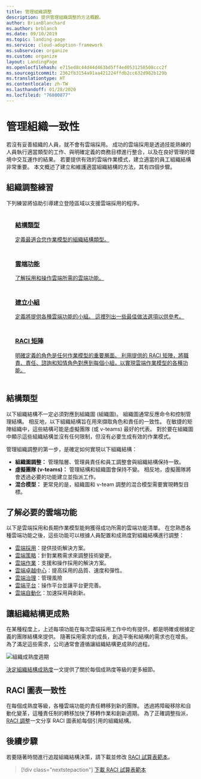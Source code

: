```yaml
---
title: 管理組織調整
description: 提供管理組織調整的方法概觀。
author: BrianBlanchard
ms.author: brblanch
ms.date: 09/10/2019
ms.topic: landing-page
ms.service: cloud-adoption-framework
ms.subservice: organize
ms.custom: organize
layout: LandingPage
ms.openlocfilehash: e715ed8c44d44d463bd5ff4ed0531258508ccc2f
ms.sourcegitcommit: 2362fb3154a91aa421224ffdb2cc632d982b129b
ms.translationtype: HT
ms.contentlocale: zh-TW
ms.lasthandoff: 01/28/2020
ms.locfileid: "76800877"
---
```

# <a name="manage-organizational-alignment"></a>管理組織一致性

若沒有妥善組織的人員，就不會有雲端採用。 成功的雲端採用是透過技能熟練的人員執行適當類型的工作、與明確定義的商務目標進行整合，以及在良好管理的環境中交互運作的結果。 若要提供有效的雲端作業模式，建立適當的員工組織結構非常重要。 本文概述了建立和維護適當組織結構的方法，其有四個步驟。

## <a name="organization-alignment-exercises"></a>組織調整練習

下列練習將協助引導建立登陸區域以支援雲端採用的程序。

<!-- markdownlint-disable MD033 -->

<ul class="panelContent cardsF">
    <li style="display: flex; flex-direction: column;">
        <a href="#structure-type">
            <div class="cardSize">
                <div class="cardPadding" style="padding-bottom:10px;">
                    <div class="card" style="padding-bottom:10px;">
                        <div class="cardImageOuter">
                            <div class="cardImage">
                                <img alt="" src="../_images/icons/1.png" data-linktype="external">
                            </div>
                        </div>
                        <div class="cardText" style="padding-left:0px;">
                            <h3>結構類型</h3>
定義最適合您作業模型的組織結構類型。
                        </div>
                    </div>
                </div>
            </div>
        </a>
    </li>
    <li style="display: flex; flex-direction: column;">
        <a href="#understand-required-cloud-capabilities">
            <div class="cardSize">
                <div class="cardPadding" style="padding-bottom:10px;">
                    <div class="card" style="padding-bottom:10px;">
                        <div class="cardImageOuter">
                            <div class="cardImage">
                                <img alt="" src="../_images/icons/2.png" data-linktype="external">
                            </div>
                        </div>
                        <div class="cardText" style="padding-left:0px;">
                            <h3>雲端功能</h3>
了解採用和操作雲端所需的雲端功能。
                        </div>
                    </div>
                </div>
            </div>
        </a>
    </li>
    <li style="display: flex; flex-direction: column;">
        <a href="./organization-structures.md">
            <div class="cardSize">
                <div class="cardPadding" style="padding-bottom:10px;">
                    <div class="card" style="padding-bottom:10px;">
                        <div class="cardImageOuter">
                            <div class="cardImage">
                                <img alt="" src="../_images/icons/3.png" data-linktype="external">
                            </div>
                        </div>
                        <div class="cardText" style="padding-left:0px;">
                            <h3>建立小組</h3>
定義將提供各種雲端功能的小組。 這裡列出一些最佳做法選項以供參考。
                        </div>
                    </div>
                </div>
            </div>
        </a>
    </li>
    <li style="display: flex; flex-direction: column;">
        <a href="./raci-alignment.md">
            <div class="cardSize">
                <div class="cardPadding" style="padding-bottom:10px;">
                    <div class="card" style="padding-bottom:10px;">
                        <div class="cardImageOuter">
                            <div class="cardImage">
                                <img alt="" src="../_images/icons/4.png" data-linktype="external">
                            </div>
                        </div>
                        <div class="cardText" style="padding-left:0px;">
                            <h3>RACI 矩陣</h3>
明確定義的角色是任何作業模型的重要層面。 利用提供的 RACI 矩陣，將職責、責任、諮詢和知情角色對應到每個小組，以實現雲端作業模型的各種功能。
                        </div>
                    </div>
                </div>
            </div>
        </a>
    </li>
</ul>

<!-- markdownlint-enable MD033 -->

## <a name="structure-type"></a>結構類型

以下組織結構不一定必須對應到組織圖 (組織圖)。 組織圖通常反應命令和控制管理結構。 相反地，以下組織結構旨在用來擷取角色和責任的一致性。 在敏捷的矩陣組織中，這些結構可能是虛擬團隊 (或 v-teams) 最好的代表。 對於要在組織圖中顯示這些組織結構並沒有任何限制，但沒有必要生成有效的作業模式。

管理組織調整的第一步，是確定如何實現以下組織結構：

- **組織圖調整：** 管理階層、管理員責任和員工調整會與組織結構保持一致。
- **虛擬團隊 (v-teams)：** 管理結構和組織圖會保持不變。 相反地，虛擬團隊將會透過必要的功能建立並指派工作。
- **混合模型：** 更常見的是，組織圖和 v-team 調整的混合模型需要實現轉型目標。

## <a name="understand-required-cloud-capabilities"></a>了解必要的雲端功能

以下是雲端採用和長期作業模型能夠獲得成功所需的雲端功能清單。 在您熟悉各種雲端功能之後，這些功能可以根據人員配置和成熟度對組織結構進行調整：

- [雲端採用](./cloud-adoption.md)：提供技術解決方案。
- [雲端策略](./cloud-strategy.md)：針對業務需求來調整技術變更。
- [雲端作業](./cloud-operations.md)：支援和操作採用的解決方案。
- [雲端卓越中心](./cloud-center-of-excellence.md)：提高採用的品質、速度和彈性。
- [雲端治理](./cloud-governance.md)：管理風險
- [雲端平台](./cloud-platform.md)：操作平台並讓平台更完善。
- [雲端自動化](./cloud-automation.md)：加速採用與創新。

## <a name="mature-organizational-structures"></a>讓組織結構更成熟

在某種程度上，上述每項功能在每次雲端採用工作中均有提供，都是明確或根據定義的團隊結構來提供。
隨著採用需求的成長，創造平衡和結構的需求也在增長。 為了滿足這些需求，公司通常會遵循讓組織結構更成熟的過程。

![組織成熟度週期](../_images/ready/org-ready-maturity.png)

[決定組織結構成熟度](./organization-structures.md)一文提供了關於每個成熟度等級的更多細節。

## <a name="align-raci-charts"></a>RACI 圖表一致性

在每個成熟度等級，各種雲端功能的責任轉移到新的團隊。 透過將障礙移除和自動化變革，這種責任制的轉移加快了移轉作業和創新週期。 為了正確調整指派，[RACI 調整](./raci-alignment.md)一文分享 RACI 圖表給每個引用的組織結構。

## <a name="next-steps"></a>後續步驟

若要隨著時間進行追蹤組織結構決策，請下載並修改 [RACI 試算表範本](https://archcenter.blob.core.windows.net/cdn/fusion/management/raci-template.xlsx)。

> [!div class="nextstepaction"]
> [下載 RACI 試算表範本](https://archcenter.blob.core.windows.net/cdn/fusion/management/raci-template.xlsx)
